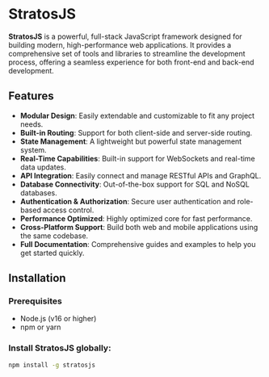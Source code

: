 # StratosJS

**StratosJS** is a powerful, full-stack JavaScript framework designed for building modern, high-performance web applications. It provides a comprehensive set of tools and libraries to streamline the development process, offering a seamless experience for both front-end and back-end development.

## Features

- **Modular Design**: Easily extendable and customizable to fit any project needs.
- **Built-in Routing**: Support for both client-side and server-side routing.
- **State Management**: A lightweight but powerful state management system.
- **Real-Time Capabilities**: Built-in support for WebSockets and real-time data updates.
- **API Integration**: Easily connect and manage RESTful APIs and GraphQL.
- **Database Connectivity**: Out-of-the-box support for SQL and NoSQL databases.
- **Authentication & Authorization**: Secure user authentication and role-based access control.
- **Performance Optimized**: Highly optimized core for fast performance.
- **Cross-Platform Support**: Build both web and mobile applications using the same codebase.
- **Full Documentation**: Comprehensive guides and examples to help you get started quickly.

## Installation

### Prerequisites

- Node.js (v16 or higher)
- npm or yarn

### Install StratosJS globally:

```bash
npm install -g stratosjs
